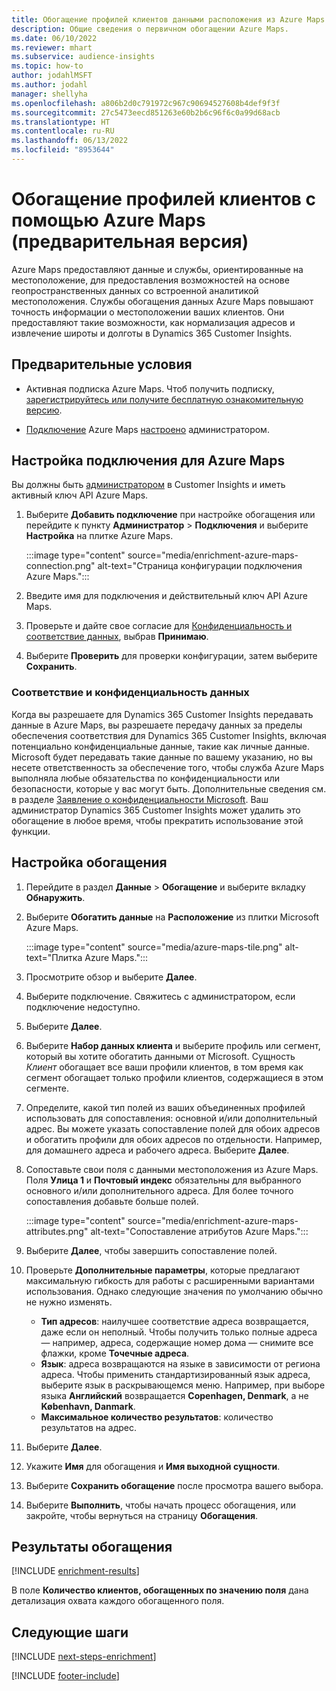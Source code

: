 ```yaml
---
title: Обогащение профилей клиентов данными расположения из Azure Maps
description: Общие сведения о первичном обогащении Azure Maps.
ms.date: 06/10/2022
ms.reviewer: mhart
ms.subservice: audience-insights
ms.topic: how-to
author: jodahlMSFT
ms.author: jodahl
manager: shellyha
ms.openlocfilehash: a806b2d0c791972c967c90694527608b4def9f3f
ms.sourcegitcommit: 27c5473eecd851263e60b2b6c96f6c0a99d68acb
ms.translationtype: HT
ms.contentlocale: ru-RU
ms.lasthandoff: 06/13/2022
ms.locfileid: "8953644"
---
```

# <a name="enrichment-of-customer-profiles-with-azure-maps-preview"></a>Обогащение профилей клиентов с помощью Azure Maps (предварительная версия)

Azure Maps предоставляют данные и службы, ориентированные на местоположение, для предоставления возможностей на основе геопространственных данных со встроенной аналитикой местоположения. Службы обогащения данных Azure Maps повышают точность информации о местоположении ваших клиентов. Они предоставляют такие возможности, как нормализация адресов и извлечение широты и долготы в Dynamics 365 Customer Insights.

## <a name="prerequisites"></a>Предварительные условия

- Активная подписка Azure Maps. Чтоб получить подписку, [зарегистрируйтесь или получите бесплатную ознакомительную версию](https://azure.microsoft.com/services/azure-maps/).

- [Подключение](connections.md) Azure Maps [настроено](#configure-the-connection-for-azure-maps) администратором.

## <a name="configure-the-connection-for-azure-maps"></a>Настройка подключения для Azure Maps

Вы должны быть [администратором](permissions.md#admin) в Customer Insights и иметь активный ключ API Azure Maps.

1. Выберите **Добавить подключение** при настройке обогащения или перейдите к пункту **Администратор** > **Подключения** и выберите **Настройка** на плитке Azure Maps.

   :::image type="content" source="media/enrichment-azure-maps-connection.png" alt-text="Страница конфигурации подключения Azure Maps.":::

1. Введите имя для подключения и действительный ключ API Azure Maps.

1. Проверьте и дайте свое согласие для [Конфиденциальность и соответствие данных](#data-privacy-and-compliance), выбрав **Принимаю**.

1. Выберите **Проверить** для проверки конфигурации, затем выберите **Сохранить**.

### <a name="data-privacy-and-compliance"></a>Соответствие и конфиденциальность данных

Когда вы разрешаете для Dynamics 365 Customer Insights передавать данные в Azure Maps, вы разрешаете передачу данных за пределы обеспечения соответствия для Dynamics 365 Customer Insights, включая потенциально конфиденциальные данные, такие как личные данные. Microsoft будет передавать такие данные по вашему указанию, но вы несете ответственность за обеспечение того, чтобы служба Azure Maps выполняла любые обязательства по конфиденциальности или безопасности, которые у вас могут быть. Дополнительные сведения см. в разделе [Заявление о конфиденциальности Microsoft](https://go.microsoft.com/fwlink/?linkid=396732).
Ваш администратор Dynamics 365 Customer Insights может удалить это обогащение в любое время, чтобы прекратить использование этой функции.

## <a name="configure-the-enrichment"></a>Настройка обогащения

1. Перейдите в раздел **Данные** > **Обогащение** и выберите вкладку **Обнаружить**.

1. Выберите **Обогатить данные** на **Расположение** из плитки Microsoft Azure Maps.

   :::image type="content" source="media/azure-maps-tile.png" alt-text="Плитка Azure Maps.":::

1. Просмотрите обзор и выберите **Далее**.

1. Выберите подключение. Свяжитесь с администратором, если подключение недоступно.

1. Выберите **Далее**.

1. Выберите **Набор данных клиента** и выберите профиль или сегмент, который вы хотите обогатить данными от Microsoft. Сущность *Клиент* обогащает все ваши профили клиентов, в том время как сегмент обогащает только профили клиентов, содержащиеся в этом сегменте.

1. Определите, какой тип полей из ваших объединенных профилей использовать для сопоставления: основной и/или дополнительный адрес. Вы можете указать сопоставление полей для обоих адресов и обогатить профили для обоих адресов по отдельности. Например, для домашнего адреса и рабочего адреса. Выберите **Далее**.

1. Сопоставьте свои поля с данными местоположения из Azure Maps. Поля **Улица 1** и **Почтовый индекс** обязательны для выбранного основного и/или дополнительного адреса. Для более точного сопоставления добавьте больше полей.

   :::image type="content" source="media/enrichment-azure-maps-attributes.png" alt-text="Сопоставление атрибутов Azure Maps.":::

1. Выберите **Далее**, чтобы завершить сопоставление полей.

1. Проверьте **Дополнительные параметры**, которые предлагают максимальную гибкость для работы с расширенными вариантами использования. Однако следующие значения по умолчанию обычно не нужно изменять.

   - **Тип адресов**: наилучшее соответствие адреса возвращается, даже если он неполный. Чтобы получить только полные адреса &mdash; например, адреса, содержащие номер дома &mdash; снимите все флажки, кроме **Точечные адреса**.
   - **Язык**: адреса возвращаются на языке в зависимости от региона адреса. Чтобы применить стандартизированный язык адреса, выберите язык в раскрывающемся меню. Например, при выборе языка **Английский** возвращается **Copenhagen, Denmark**, а не **København, Danmark**.
   - **Максимальное количество результатов**: количество результатов на адрес.

1. Выберите **Далее**.

1. Укажите **Имя** для обогащения и **Имя выходной сущности**.

1. Выберите **Сохранить обогащение** после просмотра вашего выбора.

1. Выберите **Выполнить**, чтобы начать процесс обогащения, или закройте, чтобы вернуться на страницу **Обогащения**.

## <a name="enrichment-results"></a>Результаты обогащения

[!INCLUDE [enrichment-results](includes/enrichment-results.md)]

В поле **Количество клиентов, обогащенных по значению поля** дана детализация охвата каждого обогащенного поля.

## <a name="next-steps"></a>Следующие шаги

[!INCLUDE [next-steps-enrichment](includes/next-steps-enrichment.md)]

[!INCLUDE [footer-include](includes/footer-banner.md)]

